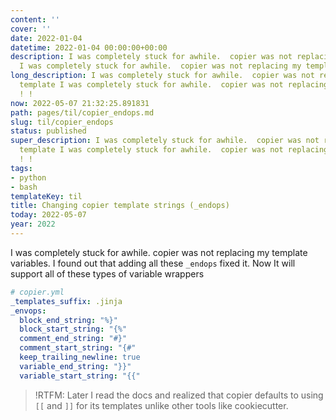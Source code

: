 ```yaml
---
content: ''
cover: ''
date: 2022-01-04
datetime: 2022-01-04 00:00:00+00:00
description: I was completely stuck for awhile.  copier was not replacing my template
  I was completely stuck for awhile.  copier was not replacing my template ! !
long_description: I was completely stuck for awhile.  copier was not replacing my
  template I was completely stuck for awhile.  copier was not replacing my template
  ! !
now: 2022-05-07 21:32:25.891831
path: pages/til/copier_endops.md
slug: til/copier_endops
status: published
super_description: I was completely stuck for awhile.  copier was not replacing my
  template I was completely stuck for awhile.  copier was not replacing my template
  ! !
tags:
- python
- bash
templateKey: til
title: Changing copier template strings (_endops)
today: 2022-05-07
year: 2022
---
```


I was completely stuck for awhile.  copier was not replacing my template
variables.  I found out that adding all these `_endops` fixed it.  Now
It will support all of these types of variable wrappers

``` yaml
# copier.yml
_templates_suffix: .jinja
_envops:
  block_end_string: "%}"
  block_start_string: "{%"
  comment_end_string: "#}"
  comment_start_string: "{#"
  keep_trailing_newline: true
  variable_end_string: "}}"
  variable_start_string: "{{"
```

> !RTFM: Later I read the docs and realized that copier defaults to using `[[`
> and `]]` for its templates unlike other tools like cookiecutter.